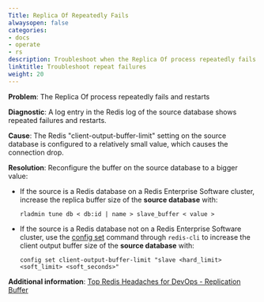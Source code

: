 ```yaml
---
Title: Replica Of Repeatedly Fails
alwaysopen: false
categories:
- docs
- operate
- rs
description: Troubleshoot when the Replica Of process repeatedly fails and restarts.
linktitle: Troubleshoot repeat failures
weight: 20
---
```

**Problem**: The Replica Of process repeatedly fails and restarts

**Diagnostic**: A log entry in the Redis log of the source database shows repeated failures and restarts.

**Cause**: The Redis "client-output-buffer-limit" setting on the source database
is configured to a relatively small value, which causes the connection drop.

**Resolution**: Reconfigure the buffer on the source database to a bigger value:

- If the source is a Redis database on a Redis Enterprise Software cluster,
    increase the replica buffer size of the **source database** with:

    `rladmin tune db < db:id | name > slave_buffer < value >`

- If the source is a Redis database not on a Redis Enterprise Software cluster,
    use the [config set](http://redis.io/commands/config-set) command through
    `redis-cli` to increase the client output buffer size of the **source database** with:

    `config set client-output-buffer-limit "slave <hard_limit> <soft_limit> <soft_seconds>"`

**Additional information**: [Top Redis Headaches for DevOps - Replication Buffer](https://redis.io/blog/top-redis-headaches-for-devops-replication-buffer/)
